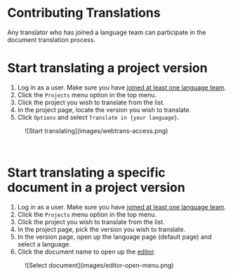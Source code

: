# Contributing Translations

Any translator who has joined a language team can participate in the document translation process.

# Start translating a project version

1. Log in as a user. Make sure you have [joined at least one language team](user-guide/languages/language-team#join-a-language-team).
1. Click the `Projects` menu option in the top menu.
1. Click the project you wish to translate from the list.
1. In the project page, locate the version you wish to translate.
1. Click `Options` and select `Translate in {your language}`.
<figure>
![Start translating](images/webtrans-access.png)
</figure>
<br/>

# Start translating a specific document in a project version

1. Log in as a user. Make sure you have [joined at least one language team](user-guide/languages/language-team#join-a-language-team).
1. Click the `Projects` menu option in the top menu.
1. Click the project you wish to translate from the list.
1. In the project page, pick the version you wish to translate.
3. In the version page, open up the language page (default page) and select a language.
4. Click the document name to open up the [editor](user-guide/editor/editor-view).
<figure>
![Select document](images/editor-open-menu.png)
</figure>
<br/>
